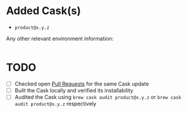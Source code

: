 <!-- Please provide a general summary of the pull request in the Title above -->

# Added Cask(s)

- `product@x.y.z`

<!-- Explain what you expect to happen -->

Any other relevant environment information:

```sh

```

# TODO

- [ ] Checked open [Pull Requests](https://github.com/operatehappy/homebrew-hashicorp/pulls) for the same Cask update
- [ ] Built the Cask locally and verified its installability
- [ ] Audited the Cask using `brew cask audit product@x.y.z` or `brew cask audit product@x.y.z` respectively
